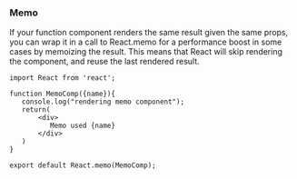 ### Memo

 If your function component renders the same result given the same props, you can wrap it in a call to React.memo for a performance boost in some cases by memoizing the result. This means that React will skip rendering the component, and reuse the last rendered result.

 ```
 import React from 'react';

function MemoComp({name}){
    console.log("rendering memo component");
    return(
        <div>
           Memo used {name} 
        </div>
    )
}

export default React.memo(MemoComp);
```
